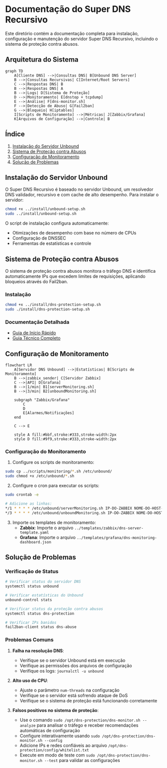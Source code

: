 # Documentação do Super DNS Recursivo

Este diretório contém a documentação completa para instalação, configuração e manutenção do servidor Super DNS Recursivo, incluindo o sistema de proteção contra abusos.

## Arquitetura do Sistema

```mermaid
graph TD
    A[Cliente DNS] -->|Consultas DNS| B[Unbound DNS Server]
    B -->|Consultas Recursivas| C[Internet/Root Servers]
    C -->|Respostas DNS| B
    B -->|Respostas DNS| A
    B -->|Logs| D[Sistema de Proteção]
    D -->|Monitoramento| E[dnstop + tcpdump]
    E -->|Análise| F[dns-monitor.sh]
    F -->|Detecção de Abuso| G[Fail2ban]
    G -->|Bloqueio| H[iptables]
    I[Scripts de Monitoramento] -->|Métricas| J[Zabbix/Grafana]
    K[Arquivos de Configuração] -->|Controle| B
```

## Índice

1. [Instalação do Servidor Unbound](#instalação-do-servidor-unbound)
2. [Sistema de Proteção contra Abusos](#sistema-de-proteção-contra-abusos)
3. [Configuração de Monitoramento](#configuração-de-monitoramento)
4. [Solução de Problemas](#solução-de-problemas)

## Instalação do Servidor Unbound

O Super DNS Recursivo é baseado no servidor Unbound, um resolvedor DNS validador, recursivo e com cache de alto desempenho. Para instalar o servidor:

```bash
chmod +x ../install/unbound-setup.sh
sudo ../install/unbound-setup.sh
```

O script de instalação configura automaticamente:
- Otimizações de desempenho com base no número de CPUs
- Configuração de DNSSEC
- Ferramentas de estatísticas e controle

## Sistema de Proteção contra Abusos

O sistema de proteção contra abusos monitora o tráfego DNS e identifica automaticamente IPs que excedem limites de requisições, aplicando bloqueios através do Fail2ban.

### Instalação

```bash
chmod +x ../install/dns-protection-setup.sh
sudo ./install/dns-protection-setup.sh
```

### Documentação Detalhada

- [Guia de Início Rápido](dns-protection-quickstart.md)
- [Guia Técnico Completo](dns-protection-technical-guide.md)

## Configuração de Monitoramento

```mermaid
flowchart LR
    A[Servidor DNS Unbound] -->|Estatísticas| B[Scripts de Monitoramento]
    B -->|zabbix_sender| C[Servidor Zabbix]
    C -->|API| D[Grafana]
    B -->|1/min| B1[serverMonitoring.sh]
    B -->|3/min| B2[unboundMonitoring.sh]
    
    subgraph "Zabbix/Grafana"
        C
        D
        E[Alarmes/Notificações]
    end
    
    C --> E
    
    style A fill:#bbf,stroke:#333,stroke-width:2px
    style D fill:#9f9,stroke:#333,stroke-width:2px
```

### Configuração do Monitoramento

1. Configure os scripts de monitoramento:
```bash
sudo cp ../scripts/monitoring/*.sh /etc/unbound/
sudo chmod +x /etc/unbound/*.sh
```

2. Configure o cron para executar os scripts:
```bash
sudo crontab -e

# Adicione as linhas:
*/1 * * * * /etc/unbound/serverMonitoring.sh IP-DO-ZABBIX NOME-DO-HOST-DNS >/dev/null 2>&1
*/3 * * * * /etc/unbound/unboundMonitoring.sh IP-DO-ZABBIX NOME-DO-HOST-DNS >/dev/null 2>&1
```

3. Importe os templates de monitoramento:
   - **Zabbix**: Importe o arquivo `../templates/zabbix/dns-server-template.yaml`
   - **Grafana**: Importe o arquivo `../templates/grafana/dns-monitoring-dashboard.json`

## Solução de Problemas

### Verificação de Status

```bash
# Verificar status do servidor DNS
systemctl status unbound

# Verificar estatísticas do Unbound
unbound-control stats

# Verificar status da proteção contra abusos
systemctl status dns-protection

# Verificar IPs banidos
fail2ban-client status dns-abuse
```

### Problemas Comuns

1. **Falha na resolução DNS**:
   - Verifique se o servidor Unbound está em execução
   - Verifique as permissões dos arquivos de configuração
   - Verifique os logs: `journalctl -u unbound`

2. **Alto uso de CPU**:
   - Ajuste o parâmetro `num-threads` na configuração
   - Verifique se o servidor está sofrendo ataque de DoS
   - Verifique se o sistema de proteção está funcionando corretamente

3. **Falsos positivos no sistema de proteção**:
   - Use o comando `sudo /opt/dns-protection/dns-monitor.sh --analyze` para analisar o tráfego e receber recomendações automáticas de configuração
   - Configure interativamente usando `sudo /opt/dns-protection/dns-monitor.sh --config`
   - Adicione IPs e redes confiáveis ao arquivo `/opt/dns-protection/config/whitelist.txt`
   - Execute em modo de teste com `sudo /opt/dns-protection/dns-monitor.sh --test` para validar as configurações